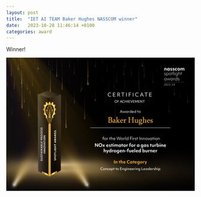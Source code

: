 ```yaml
---
layout: post
title:  "IET AI TEAM Baker Hughes NASSCOM winner"
date:   2023-10-28 11:46:14 +0100
categories: award
---
```

Winner!

![NASSCOM](/nasscom.jpg)